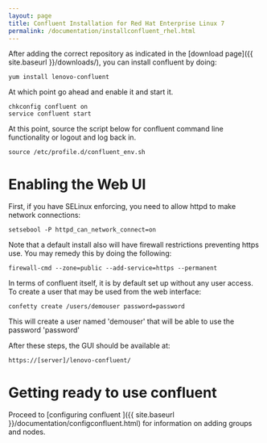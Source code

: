 ```yaml
---
layout: page
title: Confluent Installation for Red Hat Enterprise Linux 7
permalink: /documentation/installconfluent_rhel.html
---
```


After adding the correct repository as indicated in the [download page]({{ site.baseurl }}/downloads/), you can install confluent by doing:

    yum install lenovo-confluent

At which point go ahead and enable it and start it.

    chkconfig confluent on
    service confluent start

At this point, source the script below for confluent command line functionality or logout and log back in. 

    source /etc/profile.d/confluent_env.sh

# Enabling the Web UI

First, if you have SELinux enforcing, you need to allow httpd to make network
connections:

    setsebool -P httpd_can_network_connect=on

Note that a default install also will have firewall restrictions preventing
https use.  You may remedy this by doing the following:

    firewall-cmd --zone=public --add-service=https --permanent

In terms of confluent itself, it is by default set up without any user access.  To create a user that may be used from the web interface:

    confetty create /users/demouser password=password

This will create a user named 'demouser' that will be able to use the password 'password'

After these steps, the GUI should be available at:

    https://[server]/lenovo-confluent/

# Getting ready to use confluent
 
Proceed to [configuring confluent ]({{ site.baseurl }}/documentation/configconfluent.html) for information on
adding groups and nodes.
